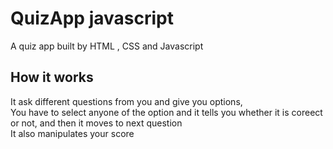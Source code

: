 # QuizApp javascript
A quiz app built by HTML , CSS and Javascript
## How it works
It ask different questions from you and give you options,\
You have to select anyone of the option and it tells you whether it is coreect or not,
and then it moves to next question\
It also manipulates your score
